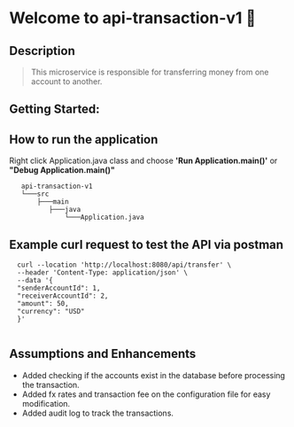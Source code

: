 # Welcome to api-transaction-v1 👋


## Description
> This microservice is responsible for transferring money from one account to another.

## Getting Started:

## How to run the application

Right click Application.java class and choose <b>'Run Application.main()'</b> or <b>"Debug Application.main()"</b>

```
   api-transaction-v1
   └───src
       ├───main
          ├───java
              └───Application.java     
```

## Example curl request to test the API via postman
  ```
    curl --location 'http://localhost:8080/api/transfer' \
    --header 'Content-Type: application/json' \
    --data '{
    "senderAccountId": 1,
    "receiverAccountId": 2,
    "amount": 50,
    "currency": "USD"
    }'
    
  ```     

## Assumptions and Enhancements

- Added checking if the accounts exist in the database before processing the transaction.
- Added fx rates and transaction fee on the configuration file for easy modification.
- Added audit log to track the transactions.
    